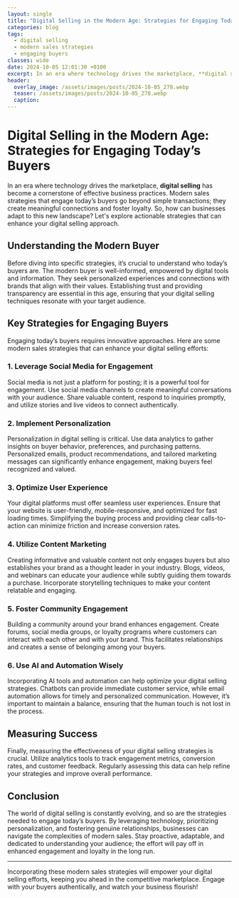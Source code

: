 ```yaml
---
layout: single
title: "Digital Selling in the Modern Age: Strategies for Engaging Today’s Buyers"
categories: blog
tags:
  - digital selling
  - modern sales strategies
  - engaging buyers
classes: wide
date: 2024-10-05 12:01:30 +0100
excerpt: In an era where technology drives the marketplace, **digital selling** has become a cornerstone of effective business practices. Modern sales strategies tha...
header:
  overlay_image: /assets/images/posts/2024-10-05_278.webp
  teaser: /assets/images/posts/2024-10-05_278.webp
  caption: 
---
```

  
# Digital Selling in the Modern Age: Strategies for Engaging Today’s Buyers

In an era where technology drives the marketplace, **digital selling** has become a cornerstone of effective business practices. Modern sales strategies that engage today’s buyers go beyond simple transactions; they create meaningful connections and foster loyalty. So, how can businesses adapt to this new landscape? Let's explore actionable strategies that can enhance your digital selling approach.

## Understanding the Modern Buyer

Before diving into specific strategies, it’s crucial to understand who today’s buyers are. The modern buyer is well-informed, empowered by digital tools and information. They seek personalized experiences and connections with brands that align with their values. Establishing trust and providing transparency are essential in this age, ensuring that your digital selling techniques resonate with your target audience.

## Key Strategies for Engaging Buyers

Engaging today’s buyers requires innovative approaches. Here are some modern sales strategies that can enhance your digital selling efforts:

### 1. Leverage Social Media for Engagement

Social media is not just a platform for posting; it is a powerful tool for engagement. Use social media channels to create meaningful conversations with your audience. Share valuable content, respond to inquiries promptly, and utilize stories and live videos to connect authentically. 

### 2. Implement Personalization

Personalization in digital selling is critical. Use data analytics to gather insights on buyer behavior, preferences, and purchasing patterns. Personalized emails, product recommendations, and tailored marketing messages can significantly enhance engagement, making buyers feel recognized and valued.

### 3. Optimize User Experience

Your digital platforms must offer seamless user experiences. Ensure that your website is user-friendly, mobile-responsive, and optimized for fast loading times. Simplifying the buying process and providing clear calls-to-action can minimize friction and increase conversion rates.

### 4. Utilize Content Marketing

Creating informative and valuable content not only engages buyers but also establishes your brand as a thought leader in your industry. Blogs, videos, and webinars can educate your audience while subtly guiding them towards a purchase. Incorporate storytelling techniques to make your content relatable and engaging.

### 5. Foster Community Engagement

Building a community around your brand enhances engagement. Create forums, social media groups, or loyalty programs where customers can interact with each other and with your brand. This facilitates relationships and creates a sense of belonging among your buyers.

### 6. Use AI and Automation Wisely 

Incorporating AI tools and automation can help optimize your digital selling strategies. Chatbots can provide immediate customer service, while email automation allows for timely and personalized communication. However, it’s important to maintain a balance, ensuring that the human touch is not lost in the process.

## Measuring Success

Finally, measuring the effectiveness of your digital selling strategies is crucial. Utilize analytics tools to track engagement metrics, conversion rates, and customer feedback. Regularly assessing this data can help refine your strategies and improve overall performance.

## Conclusion

The world of digital selling is constantly evolving, and so are the strategies needed to engage today’s buyers. By leveraging technology, prioritizing personalization, and fostering genuine relationships, businesses can navigate the complexities of modern sales. Stay proactive, adaptable, and dedicated to understanding your audience; the effort will pay off in enhanced engagement and loyalty in the long run.

---

Incorporating these modern sales strategies will empower your digital selling efforts, keeping you ahead in the competitive marketplace. Engage with your buyers authentically, and watch your business flourish!